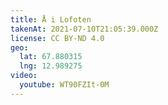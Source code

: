 ```yaml
---
title: Å i Lofoten
takenAt: 2021-07-10T21:05:39.000Z
license: CC BY-ND 4.0
geo:
  lat: 67.880315
  lng: 12.989275
video:
  youtube: WT90FZIt-0M
---
```

